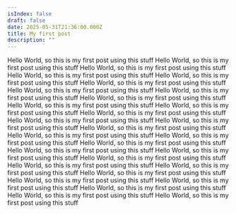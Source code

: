 ```yaml
---
isIndex: false
draft: false
date: 2025-05-31T21:36:00.000Z
title: My first post
description: ""
---
```

Hello World, so this is my first post using this stuff Hello World, so this is my first post using this stuff Hello World, so this is my first post using this stuff Hello World, so this is my first post using this stuff Hello World, so this is my first post using this stuff Hello World, so this is my first post using this stuff Hello World, so this is my first post using this stuff Hello World, so this is my first post using this stuff Hello World, so this is my first post using this stuff Hello World, so this is my first post using this stuff Hello World, so this is my first post using this stuff Hello World, so this is my first post using this stuff Hello World, so this is my first post using this stuff Hello World, so this is my first post using this stuff Hello World, so this is my first post using this stuff Hello World, so this is my first post using this stuff Hello World, so this is my first post using this stuff Hello World, so this is my first post using this stuff Hello World, so this is my first post using this stuff Hello World, so this is my first post using this stuff Hello World, so this is my first post using this stuff Hello World, so this is my first post using this stuff Hello World, so this is my first post using this stuff Hello World, so this is my first post using this stuff Hello World, so this is my first post using this stuff Hello World, so this is my first post using this stuff Hello World, so this is my first post using this stuff Hello World, so this is my first post using this stuff Hello World, so this is my first post using this stuff
